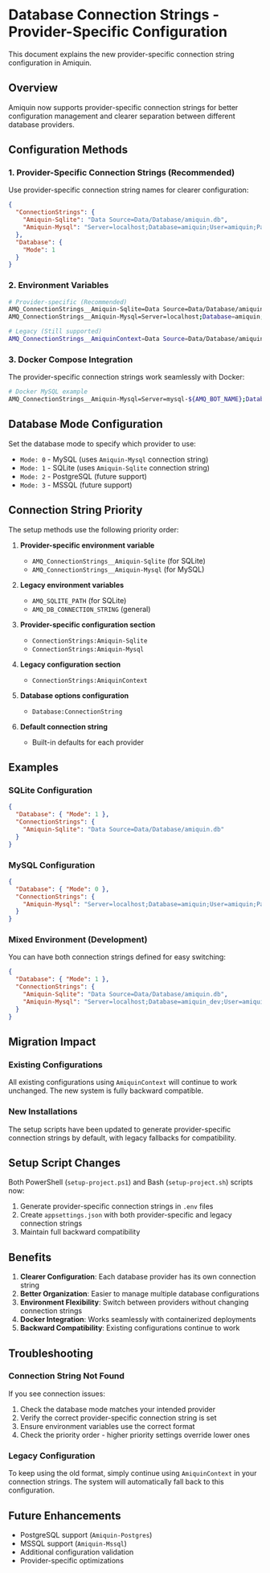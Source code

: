 # Database Connection Strings - Provider-Specific Configuration

This document explains the new provider-specific connection string configuration in Amiquin.

## Overview

Amiquin now supports provider-specific connection strings for better configuration management and clearer separation between different database providers.

## Configuration Methods

### 1. Provider-Specific Connection Strings (Recommended)

Use provider-specific connection string names for clearer configuration:

```json
{
  "ConnectionStrings": {
    "Amiquin-Sqlite": "Data Source=Data/Database/amiquin.db",
    "Amiquin-Mysql": "Server=localhost;Database=amiquin;User=amiquin;Password=your_password;Pooling=True;"
  },
  "Database": {
    "Mode": 1
  }
}
```

### 2. Environment Variables

```bash
# Provider-specific (Recommended)
AMQ_ConnectionStrings__Amiquin-Sqlite=Data Source=Data/Database/amiquin.db
AMQ_ConnectionStrings__Amiquin-Mysql=Server=localhost;Database=amiquin;User=amiquin;Password=your_password;Pooling=True;

# Legacy (Still supported)
AMQ_ConnectionStrings__AmiquinContext=Data Source=Data/Database/amiquin.db
```

### 3. Docker Compose Integration

The provider-specific connection strings work seamlessly with Docker:

```bash
# Docker MySQL example
AMQ_ConnectionStrings__Amiquin-Mysql=Server=mysql-${AMQ_BOT_NAME};Database=${AMQ_DB_NAME};User=${AMQ_DB_USER};Password=${AMQ_DB_USER_PASSWORD};Pooling=True;
```

## Database Mode Configuration

Set the database mode to specify which provider to use:

- `Mode: 0` - MySQL (uses `Amiquin-Mysql` connection string)
- `Mode: 1` - SQLite (uses `Amiquin-Sqlite` connection string)
- `Mode: 2` - PostgreSQL (future support)
- `Mode: 3` - MSSQL (future support)

## Connection String Priority

The setup methods use the following priority order:

1. **Provider-specific environment variable**
   - `AMQ_ConnectionStrings__Amiquin-Sqlite` (for SQLite)
   - `AMQ_ConnectionStrings__Amiquin-Mysql` (for MySQL)

2. **Legacy environment variables**
   - `AMQ_SQLITE_PATH` (for SQLite)
   - `AMQ_DB_CONNECTION_STRING` (general)

3. **Provider-specific configuration section**
   - `ConnectionStrings:Amiquin-Sqlite`
   - `ConnectionStrings:Amiquin-Mysql`

4. **Legacy configuration section**
   - `ConnectionStrings:AmiquinContext`

5. **Database options configuration**
   - `Database:ConnectionString`

6. **Default connection string**
   - Built-in defaults for each provider

## Examples

### SQLite Configuration

```json
{
  "Database": { "Mode": 1 },
  "ConnectionStrings": {
    "Amiquin-Sqlite": "Data Source=Data/Database/amiquin.db"
  }
}
```

### MySQL Configuration

```json
{
  "Database": { "Mode": 0 },
  "ConnectionStrings": {
    "Amiquin-Mysql": "Server=localhost;Database=amiquin;User=amiquin;Password=secure_password;Pooling=True;"
  }
}
```

### Mixed Environment (Development)

You can have both connection strings defined for easy switching:

```json
{
  "Database": { "Mode": 1 },
  "ConnectionStrings": {
    "Amiquin-Sqlite": "Data Source=Data/Database/amiquin.db",
    "Amiquin-Mysql": "Server=localhost;Database=amiquin_dev;User=amiquin;Password=dev_password;Pooling=True;"
  }
}
```

## Migration Impact

### Existing Configurations

All existing configurations using `AmiquinContext` will continue to work unchanged. The new system is fully backward compatible.

### New Installations

The setup scripts have been updated to generate provider-specific connection strings by default, with legacy fallbacks for compatibility.

## Setup Script Changes

Both PowerShell (`setup-project.ps1`) and Bash (`setup-project.sh`) scripts now:

1. Generate provider-specific connection strings in `.env` files
2. Create `appsettings.json` with both provider-specific and legacy connection strings
3. Maintain full backward compatibility

## Benefits

1. **Clearer Configuration**: Each database provider has its own connection string
2. **Better Organization**: Easier to manage multiple database configurations
3. **Environment Flexibility**: Switch between providers without changing connection strings
4. **Docker Integration**: Works seamlessly with containerized deployments
5. **Backward Compatibility**: Existing configurations continue to work

## Troubleshooting

### Connection String Not Found

If you see connection issues:

1. Check the database mode matches your intended provider
2. Verify the correct provider-specific connection string is set
3. Ensure environment variables use the correct format
4. Check the priority order - higher priority settings override lower ones

### Legacy Configuration

To keep using the old format, simply continue using `AmiquinContext` in your connection strings. The system will automatically fall back to this configuration.

## Future Enhancements

- PostgreSQL support (`Amiquin-Postgres`)
- MSSQL support (`Amiquin-Mssql`)
- Additional configuration validation
- Provider-specific optimizations
